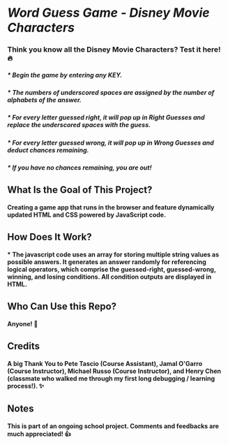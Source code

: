 # _Word Guess Game - Disney Movie Characters_
### Think you know all the Disney Movie Characters? Test it here! :fire:
##### * Begin the game by entering any KEY.
##### * The numbers of underscored spaces are assigned by the number of alphabets of the answer.
##### * For every letter guessed right, it will pop up in Right Guesses and replace the underscored spaces with the guess.
##### * For every letter guessed wrong, it will pop up in Wrong Guesses and deduct chances remaining.
##### * If you have no chances remaining, you are out!

## What Is the Goal of This Project?
#### Creating a game app that runs in the browser and feature dynamically updated HTML and CSS powered by JavaScript code.

## How Does It Work?
#### * The javascript code uses an array for storing multiple string values as possible answers. It generates an answer randomly for referencing logical operators, which comprise the guessed-right, guessed-wrong, winning, and losing conditions. All condition outputs are displayed in HTML. 

## Who Can Use this Repo?
#### Anyone! :tada:

## Credits
#### A big Thank You to Pete Tascio (Course Assistant), Jamal O'Garro (Course Instructor), Michael Russo (Course Instructor), and Henry Chen (classmate who walked me through my first long debugging / learning process!). :sparkles:

## Notes
#### This is part of an ongoing school project. Comments and feedbacks are much appreciated! :+1: